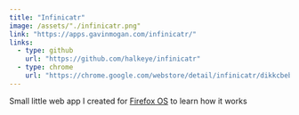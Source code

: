 ```yaml
---
title: "Infinicatr"
image: /assets/"./infinicatr.png"
link: "https://apps.gavinmogan.com/infinicatr/"
links:
  - type: github
    url: "https://github.com/halkeye/infinicatr"
  - type: chrome
    url: "https://chrome.google.com/webstore/detail/infinicatr/dikkcbebmfnedmojoipnoonmionakoka"
---
```


Small little web app I created for [Firefox OS](https://www.mozilla.org/en-US/firefox/os/2.0/) to learn how it works

